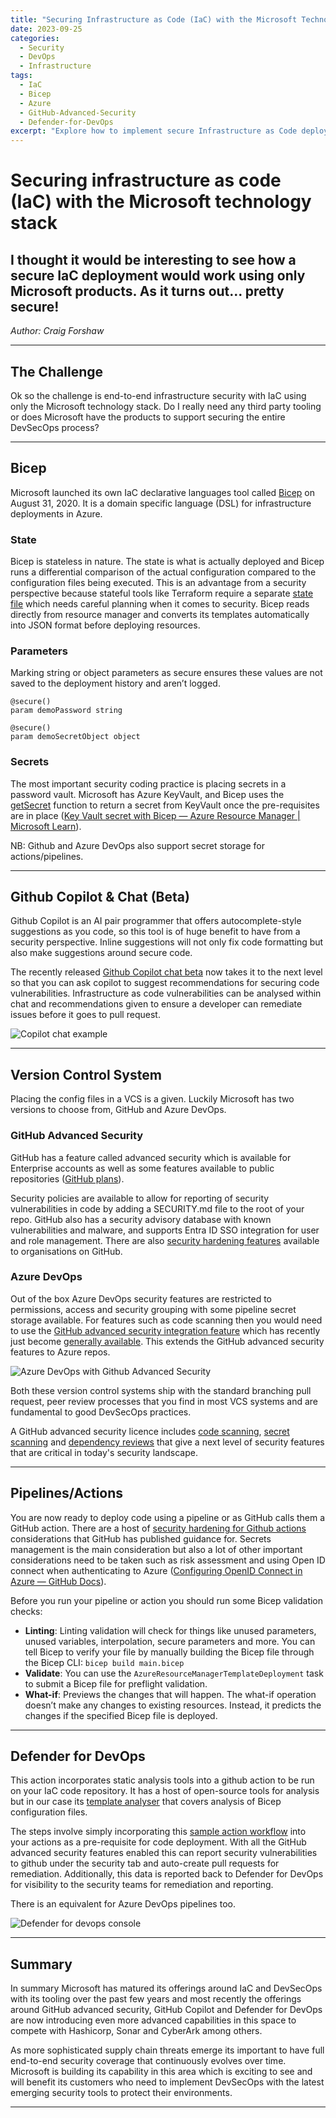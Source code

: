 ```yaml
---
title: "Securing Infrastructure as Code (IaC) with the Microsoft Technology Stack"
date: 2023-09-25
categories:
  - Security
  - DevOps
  - Infrastructure
tags:
  - IaC
  - Bicep
  - Azure
  - GitHub-Advanced-Security
  - Defender-for-DevOps
excerpt: "Explore how to implement secure Infrastructure as Code deployments using only Microsoft products and tools"
---
```


# Securing infrastructure as code (IaC) with the Microsoft technology stack

## I thought it would be interesting to see how a secure IaC deployment would work using only Microsoft products. As it turns out... pretty secure!

*Author: Craig Forshaw*

---

## The Challenge

Ok so the challenge is end-to-end infrastructure security with IaC using only the Microsoft technology stack. Do I really need any third party tooling or does Microsoft have the products to support securing the entire DevSecOps process?

---

## Bicep

Microsoft launched its own IaC declarative languages tool called [Bicep](https://learn.microsoft.com/en-us/azure/azure-resource-manager/bicep/overview?tabs=bicep) on August 31, 2020. It is a domain specific language (DSL) for infrastructure deployments in Azure.

### State

Bicep is stateless in nature. The state is what is actually deployed and Bicep runs a differential comparison of the actual configuration compared to the configuration files being executed. This is an advantage from a security perspective because stateful tools like Terraform require a separate [state file](https://developer.hashicorp.com/terraform/language/state) which needs careful planning when it comes to security. Bicep reads directly from resource manager and converts its templates automatically into JSON format before deploying resources.

### Parameters

Marking string or object parameters as secure ensures these values are not saved to the deployment history and aren’t logged.

```bicep
@secure()
param demoPassword string

@secure()
param demoSecretObject object
```

### Secrets

The most important security coding practice is placing secrets in a password vault. Microsoft has Azure KeyVault, and Bicep uses the [getSecret](https://learn.microsoft.com/en-us/azure/azure-resource-manager/bicep/bicep-functions-resource#getsecret) function to return a secret from KeyVault once the pre-requisites are in place ([Key Vault secret with Bicep — Azure Resource Manager | Microsoft Learn](https://learn.microsoft.com/en-us/azure/azure-resource-manager/bicep/key-vault-parameter?tabs=azure-cli)).

NB: Github and Azure DevOps also support secret storage for actions/pipelines.

---

## Github Copilot & Chat (Beta)

Github Copilot is an AI pair programmer that offers autocomplete-style suggestions as you code, so this tool is of huge benefit to have from a security perspective. Inline suggestions will not only fix code formatting but also make suggestions around secure code.

The recently released [Github Copilot chat beta](https://docs.github.com/en/copilot/getting-started-with-github-copilot) now takes it to the next level so that you can ask copilot to suggest recommendations for securing code vulnerabilities. Infrastructure as code vulnerabilities can be analysed within chat and recommendations given to ensure a developer can remediate issues before it goes to pull request.

![Copilot chat example](/assets/iac-security-1.png)

---

## Version Control System

Placing the config files in a VCS is a given. Luckily Microsoft has two versions to choose from, GitHub and Azure DevOps.

### GitHub Advanced Security

GitHub has a feature called advanced security which is available for Enterprise accounts as well as some features available to public repositories ([GitHub plans](https://docs.github.com/en/get-started/learning-about-github/githubs-plans)).

Security policies are available to allow for reporting of security vulnerabilities in code by adding a SECURITY.md file to the root of your repo. GitHub also has a security advisory database with known vulnerabilities and malware, and supports Entra ID SSO integration for user and role management. There are also [security hardening features](https://docs.github.com/en/organizations/keeping-your-organization-secure) available to organisations on GitHub.

### Azure DevOps

Out of the box Azure DevOps security features are restricted to permissions, access and security grouping with some pipeline secret storage available. For features such as code scanning then you would need to use the [GitHub advanced security integration feature](https://learn.microsoft.com/en-us/azure/devops/repos/security/configure-github-advanced-security-features?view=azure-devops&tabs=yaml) which has recently just become [generally available](https://devblogs.microsoft.com/devops/now-generally-available-github-advanced-security-for-azure-devops-is-ready-for-you-to-use/). This extends the GitHub advanced security features to Azure repos.

![Azure DevOps with Github Advanced Security](/assets/iac-security-2.png)

Both these version control systems ship with the standard branching pull request, peer review processes that you find in most VCS systems and are fundamental to good DevSecOps practices.

A GitHub advanced security licence includes [code scanning](https://docs.github.com/en/code-security/code-scanning/introduction-to-code-scanning/about-code-scanning), [secret scanning](https://docs.github.com/en/code-security/secret-scanning/about-secret-scanning) and [dependency reviews](https://docs.github.com/en/code-security/supply-chain-security/understanding-your-software-supply-chain/about-dependency-review) that give a next level of security features that are critical in today's security landscape.

---

## Pipelines/Actions

You are now ready to deploy code using a pipeline or as GitHub calls them a GitHub action. There are a host of [security hardening for Github actions](https://docs.github.com/en/actions/security-guides/security-hardening-for-github-actions) considerations that GitHub has published guidance for. Secrets management is the main consideration but also a lot of other important considerations need to be taken such as risk assessment and using Open ID connect when authenticating to Azure ([Configuring OpenID Connect in Azure — GitHub Docs](https://docs.github.com/en/actions/deployment/security-hardening-your-deployments/configuring-openid-connect-in-azure)).

Before you run your pipeline or action you should run some Bicep validation checks:

- **Linting**: Linting validation will check for things like unused parameters, unused variables, interpolation, secure parameters and more. You can tell Bicep to verify your file by manually building the Bicep file through the Bicep CLI: `bicep build main.bicep`
- **Validate**: You can use the `AzureResourceManagerTemplateDeployment` task to submit a Bicep file for preflight validation.
- **What-if**: Previews the changes that will happen. The what-if operation doesn’t make any changes to existing resources. Instead, it predicts the changes if the specified Bicep file is deployed.

---

## Defender for DevOps

This action incorporates static analysis tools into a github action to be run on your IaC code repository. It has a host of open-source tools for analysis but in our case its [template analyser](https://github.com/Azure/template-analyzer) that covers analysis of Bicep configuration files.

The steps involve simply incorporating this [sample action workflow](https://github.com/microsoft/security-devops-action/blob/main/.github/workflows/sample-workflow.yml) into your actions as a pre-requisite for code deployment. With all the GitHub advanced security features enabled this can report security vulnerabilities to github under the security tab and auto-create pull requests for remediation. Additionally, this data is reported back to Defender for DevOps for visibility to the security teams for remediation and reporting.

There is an equivalent for Azure DevOps pipelines too.

![Defender for devops console](/assets/iac-security-3.png)

---

## Summary

In summary Microsoft has matured its offerings around IaC and DevSecOps with its tooling over the past few years and most recently the offerings around GitHub advanced security, GitHub Copilot and Defender for DevOps are now introducing even more advanced capabilities in this space to compete with Hashicorp, Sonar and CyberArk among others.

As more sophisticated supply chain threats emerge its important to have full end-to-end security coverage that continuously evolves over time. Microsoft is building its capability in this area which is exciting to see and will benefit its customers who need to implement DevSecOps with the latest emerging security tools to protect their environments.

---
